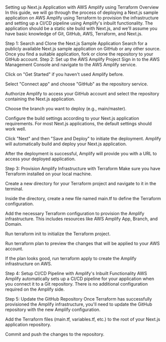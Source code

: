 Setting up Next.js Application with AWS Amplify using Terraform
Overview
In this guide, we will go through the process of deploying a Next.js sample application on AWS Amplify using Terraform to provision the infrastructure and setting up a CI/CD pipeline using Amplify's inbuilt functionality. The application should be a static site build with Next.js, and we'll assume you have basic knowledge of Git, GitHub, AWS, Terraform, and Next.js.

Step 1: Search and Clone the Next.js Sample Application
Search for a publicly available Next.js sample application on GitHub or any other source.
Once you find a suitable application, fork or clone the repository to your GitHub account.
Step 2: Set up the AWS Amplify Project
Sign in to the AWS Management Console and navigate to the AWS Amplify service.

Click on "Get Started" if you haven't used Amplify before.

Select "Connect app" and choose "GitHub" as the repository service.

Authorize Amplify to access your GitHub account and select the repository containing the Next.js application.

Choose the branch you want to deploy (e.g., main/master).

Configure the build settings according to your Next.js application requirements. For most Next.js applications, the default settings should work well.

Click "Next" and then "Save and Deploy" to initiate the deployment. Amplify will automatically build and deploy your Next.js application.

After the deployment is successful, Amplify will provide you with a URL to access your deployed application.

Step 3: Provision Amplify Infrastructure with Terraform
Make sure you have Terraform installed on your local machine.

Create a new directory for your Terraform project and navigate to it in the terminal.

Inside the directory, create a new file named main.tf to define the Terraform configuration.

Add the necessary Terraform configuration to provision the Amplify infrastructure. This includes resources like AWS Amplify App, Branch, and Domain.

Run terraform init to initialize the Terraform project.

Run terraform plan to preview the changes that will be applied to your AWS account.

If the plan looks good, run terraform apply to create the Amplify infrastructure on AWS.

Step 4: Setup CI/CD Pipeline with Amplify's Inbuilt Functionality
AWS Amplify automatically sets up a CI/CD pipeline for your application when you connect it to a Git repository. There is no additional configuration required on the Amplify side.

Step 5: Update the GitHub Repository
Once Terraform has successfully provisioned the Amplify infrastructure, you'll need to update the GitHub repository with the new Amplify configuration.

Add the Terraform files (main.tf, variables.tf, etc.) to the root of your Next.js application repository.

Commit and push the changes to the repository.
